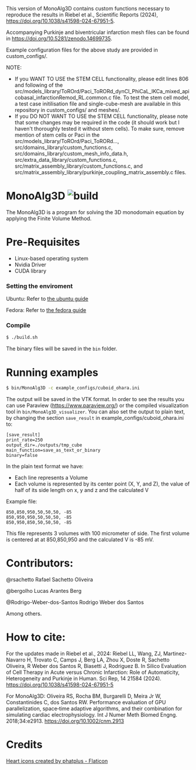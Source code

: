 This version of MonoAlg3D contains custom functions necessary to reproduce the results in Riebel et al., Scientific Reports (2024), https://doi.org/10.1038/s41598-024-67951-5.

Accompanying Purkinje and biventricular infarction mesh files can be found in https://doi.org/10.5281/zenodo.14699735.

Example configuration files for the above study are provided in custom_configs/.

NOTE: 
- If you WANT TO USE the STEM CELL functionality, please edit lines 806 and following of the src/models_library/ToROrd/Paci_ToRORd_dynCl_PhiCaL_IKCa_mixed_apicobasal_infarctionRemod_RL.common.c file. To test the stem cell model, a test case initilisation file and single-cube-mesh are available in this repository in custom_configs/ and meshes/.
- If you DO NOT WANT TO USE the STEM CELL functionality, please note that some changes may be required in the code (it should work but I haven't thoroughly tested it without stem cells). To make sure, remove mention of stem cells or Paci in the src/models_library/ToROrd/Paci_ToRORd..., src/domains_library/custom_functions.c, src/domains_library/custom_mesh_info_data.h, src/extra_data_library/custom_functions.c, src/matrix_assembly_library/custom_functions.c, and src/matrix_assembly_library/purkinje_coupling_matrix_assembly.c files.


# MonoAlg3D ![build](https://github.com/rsachetto/MonoAlg3D_C/actions/workflows/build.yml/badge.svg)

The MonoAlg3D is a program for solving the 3D monodomain equation by applying the Finite Volume Method.

# Pre-Requisites

  - Linux-based operating system
  - Nvidia Driver 
  - CUDA library

### Setting the enviroment

Ubuntu: Refer to [the ubuntu guide](guide-monoalg3d-ubuntu.md)

Fedora: Refer to [the fedora guide](guide-monoalg3d-fedora.md)

### Compile
```sh
$ ./build.sh
```
The binary files will be saved in the ```bin``` folder.

# Running examples
```sh
$ bin/MonoAlg3D -c example_configs/cuboid_ohara.ini 
```

The output will be saved in the VTK format. In order to see the results you can use Paraview (https://www.paraview.org/) or the compiled visualization tool in ```bin/MonoAlg3D_visualizer```. You can also set the output to plain text, by changing the section ```save_result``` in example_configs/cuboid_ohara.ini to:

```ìni
[save_result]
print_rate=250
output_dir=./outputs/tmp_cube
main_function=save_as_text_or_binary
binary=false
```

In the plain text format we have:

- Each line represents a Volume
- Each volume is represented by its center point (X, Y, and Z), the value of half of its side length on x, y and z and the calculated V

Example file:

```
850,850,950,50,50,50, -85
850,950,950,50,50,50, -85
850,950,850,50,50,50, -85
```

This file represents 3 volumes with 100 micrometer of side. The first volume is centered at  at 850,850,950 and the calculated V is -85 mV.

# Contributors:

@rsachetto Rafael Sachetto Oliveira

@bergolho Lucas Arantes Berg

@Rodrigo-Weber-dos-Santos Rodrigo Weber dos Santos

Among others.

# How to cite:

For the updates made in Riebel et al., 2024:
Riebel LL, Wang, ZJ, Martinez-Navarro H, Trovato C, Camps J, Berg LA, Zhou X, Doste R, Sachetto Oliveira, R Weber dos Santos R, Biasetti J, Rodriguez B. In Silico Evaluation of Cell Therapy in Acute versus Chronic Infarction: Role of Automaticity, Heterogeneity and Purkinje in Human. Sci Rep, 14 21584 (2024). https://doi.org/10.1038/s41598-024-67951-5

For MonoAlg3D:
Oliveira RS, Rocha BM, Burgarelli D, Meira Jr W, Constantinides C, dos Santos RW. Performance evaluation of GPU parallelization, space‐time adaptive algorithms, and their combination for simulating cardiac electrophysiology. Int J Numer Meth Biomed Engng. 2018;34:e2913. https://doi.org/10.1002/cnm.2913

# Credits
[Heart icons created by phatplus - Flaticon](https://www.flaticon.com/free-icons/heart)
